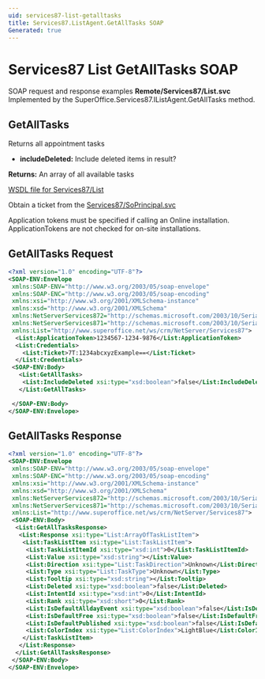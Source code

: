 ```yaml
---
uid: services87-list-getalltasks
title: Services87.ListAgent.GetAllTasks SOAP
Generated: true
---
```


# Services87 List GetAllTasks SOAP

SOAP request and response examples **Remote/Services87/List.svc**
Implemented by the <see cref="M:SuperOffice.Services87.IListAgent.GetAllTasks">SuperOffice.Services87.IListAgent.GetAllTasks</see> method.

## GetAllTasks

Returns all appointment tasks

* **includeDeleted:** Include deleted items in result?

**Returns:** An array of all available tasks


[WSDL file for Services87/List](../Services87-List.md)

Obtain a ticket from the [Services87/SoPrincipal.svc](../SoPrincipal/SoPrincipal.md)

Application tokens must be specified if calling an Online installation. ApplicationTokens are not checked for on-site installations.

## GetAllTasks Request

```xml
<?xml version="1.0" encoding="UTF-8"?>
<SOAP-ENV:Envelope
 xmlns:SOAP-ENV="http://www.w3.org/2003/05/soap-envelope"
 xmlns:SOAP-ENC="http://www.w3.org/2003/05/soap-encoding"
 xmlns:xsi="http://www.w3.org/2001/XMLSchema-instance"
 xmlns:xsd="http://www.w3.org/2001/XMLSchema"
 xmlns:NetServerServices872="http://schemas.microsoft.com/2003/10/Serialization/Arrays"
 xmlns:NetServerServices871="http://schemas.microsoft.com/2003/10/Serialization/"
 xmlns:List="http://www.superoffice.net/ws/crm/NetServer/Services87">
  <List:ApplicationToken>1234567-1234-9876</List:ApplicationToken>
  <List:Credentials>
    <List:Ticket>7T:1234abcxyzExample==</List:Ticket>
  </List:Credentials>
 <SOAP-ENV:Body>
   <List:GetAllTasks>
    <List:IncludeDeleted xsi:type="xsd:boolean">false</List:IncludeDeleted>
   </List:GetAllTasks>

 </SOAP-ENV:Body>
</SOAP-ENV:Envelope>

```


## GetAllTasks Response

```xml
<?xml version="1.0" encoding="UTF-8"?>
<SOAP-ENV:Envelope
 xmlns:SOAP-ENV="http://www.w3.org/2003/05/soap-envelope"
 xmlns:SOAP-ENC="http://www.w3.org/2003/05/soap-encoding"
 xmlns:xsi="http://www.w3.org/2001/XMLSchema-instance"
 xmlns:xsd="http://www.w3.org/2001/XMLSchema"
 xmlns:NetServerServices872="http://schemas.microsoft.com/2003/10/Serialization/Arrays"
 xmlns:NetServerServices871="http://schemas.microsoft.com/2003/10/Serialization/"
 xmlns:List="http://www.superoffice.net/ws/crm/NetServer/Services87">
 <SOAP-ENV:Body>
  <List:GetAllTasksResponse>
   <List:Response xsi:type="List:ArrayOfTaskListItem">
    <List:TaskListItem xsi:type="List:TaskListItem">
     <List:TaskListItemId xsi:type="xsd:int">0</List:TaskListItemId>
     <List:Value xsi:type="xsd:string"></List:Value>
     <List:Direction xsi:type="List:TaskDirection">Unknown</List:Direction>
     <List:Type xsi:type="List:TaskType">Unknown</List:Type>
     <List:Tooltip xsi:type="xsd:string"></List:Tooltip>
     <List:Deleted xsi:type="xsd:boolean">false</List:Deleted>
     <List:IntentId xsi:type="xsd:int">0</List:IntentId>
     <List:Rank xsi:type="xsd:short">0</List:Rank>
     <List:IsDefaultAlldayEvent xsi:type="xsd:boolean">false</List:IsDefaultAlldayEvent>
     <List:IsDefaultFree xsi:type="xsd:boolean">false</List:IsDefaultFree>
     <List:IsDefaultPublished xsi:type="xsd:boolean">false</List:IsDefaultPublished>
     <List:ColorIndex xsi:type="List:ColorIndex">LightBlue</List:ColorIndex>
    </List:TaskListItem>
   </List:Response>
  </List:GetAllTasksResponse>
 </SOAP-ENV:Body>
</SOAP-ENV:Envelope>

```

